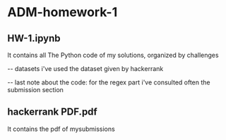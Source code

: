 # ADM-homework-1

## HW-1.ipynb
It contains all The Python code of my solutions, organized by challenges

--  datasets
i've used the dataset given by hackerrank

 --  last note about the code:
for the regex part i've consulted often the submission section

## hackerrank PDF.pdf
It contains the pdf of mysubmissions 







